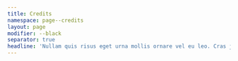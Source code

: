 ```yaml
---
title: Credits
namespace: page--credits
layout: page
modifier: --black
separator: true
headline: 'Nullam quis risus eget urna mollis ornare vel eu leo. Cras justo odio, dapibus ac facilisis in, egestas.'
---
```

